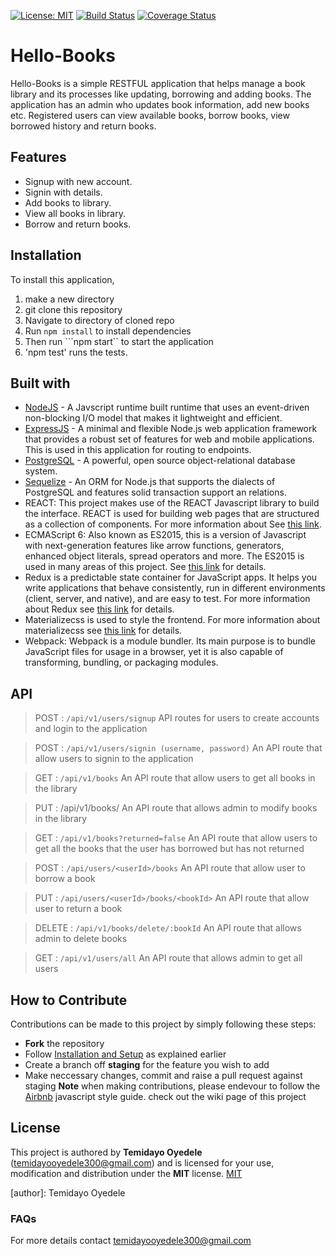 [![License: MIT](https://img.shields.io/badge/License-MIT-yellow.svg)](https://opensource.org/licenses/MIT)
[![Build Status](https://travis-ci.org/babadee001/HelloBooks.svg?branch=production-tests)](https://travis-ci.org/babadee001/HelloBooks)
[![Coverage Status](https://coveralls.io/repos/github/babadee001/HelloBooks/badge.svg?branch=staging)](https://coveralls.io/github/babadee001/HelloBooks?branch=staging)
# Hello-Books
Hello-Books is a simple RESTFUL application that helps manage a book library and its processes like updating, borrowing and adding books. The application has an admin who updates book information, add new books etc. 
Registered users can view available books, borrow books, view borrowed history and return books.

## Features
* Signup with new account.
* Signin with details.
* Add books  to library.
* View all books in library.
* Borrow and return books.


## Installation
To install this application,
1. make a new directory 
2. git clone this repository
3. Navigate to directory of cloned repo
4. Run ```npm install``` to install dependencies
5. Then run ```npm start`` to start the application
6. 'npm test' runs the tests.

## Built with
* [NodeJS](https://nodejs.org/en/) - A Javscript runtime built runtime that uses an event-driven non-blocking I/O model that makes it lightweight and efficient.
* [ExpressJS](http://expressjs.com/) - A minimal and flexible Node.js web application framework that provides a robust set of features for web and mobile applications. This is used in this application for routing to endpoints.
* [PostgreSQL](https://www.postgresql.org/) - A powerful, open source object-relational database system.
* [Sequelize](http://docs.sequelizejs.com/) - An ORM for Node.js that supports the dialects of PostgreSQL and features solid transaction support an relations.
* REACT: This project makes use of the REACT Javascript library to build the interface. REACT is used for building web pages that are structured as a collection of components. For more information about  See [this link](https://facebook.github.io/react/).
* ECMAScript 6: Also known as ES2015, this is a version of Javascript with
    next-generation features like arrow functions, generators, enhanced object literals,
    spread operators and more. The ES2015 is used in many areas of this project. See [this link](https://en.wikipedia.org/wiki/ECMAScript) for details.
* Redux is a predictable state container for JavaScript apps. It helps you write applications that behave consistently, run in different environments (client, server, and native), and are easy to test. For more information about Redux see [this link](http://redux.js.org/) for details.
* Materializecss is used to style the frontend. For more information about materializecss see [this link](http://materializecss.com/) for details.
* Webpack: Webpack is a module bundler. Its main purpose is to bundle JavaScript files for usage in a browser, yet it is also capable of transforming, bundling, or packaging modules.

## API
> POST : ```/api/v1/users/signup```
API routes for users to create accounts and login to the application

> POST : ```/api/v1/users/signin (username, password)```
An API route that allow users to signin to the application

> GET : ```/api/v1/books```
An API route that allow users to get all books in the library

> PUT : /api/v1/books/<bookId>
An API route that allows admin to modify books in the library

> GET : ```/api/v1/books?returned=false```
An API route that allow users to get all the books that the user has borrowed but has not returned

> POST : ```/api/users/<userId>/books```
An API route that allow user to borrow a book

> PUT : ```/api/users/<userId>/books/<bookId>```
An API route that allow user to return a book

> DELETE : ```/api/v1/books/delete/:bookId```
An API route that allows admin to delete books

> GET : ```/api/v1/users/all```
An API route that allows admin to get all users


## How to Contribute
Contributions can be made to this project by simply following these steps:
* **Fork** the repository
* Follow [Installation and Setup](#installation) as explained earlier
* Create a branch off **staging** for the feature you wish to add
* Make neccessary changes, commit and raise a pull request against staging
**Note** when making contributions, please endevour to follow the [Airbnb](https://github.com/airbnb/javascript) javascript style guide. check out the wiki page of this project

## License
This project is authored by **Temidayo Oyedele** (temidayooyedele300@gmail.com) and is licensed for your use, modification and distribution under the **MIT** license.
[MIT][license]
<!-- Definitions -->
[license]: LICENSE
[author]: Temidayo Oyedele

### FAQs
For more details contact temidayooyedele300@gmail.com
